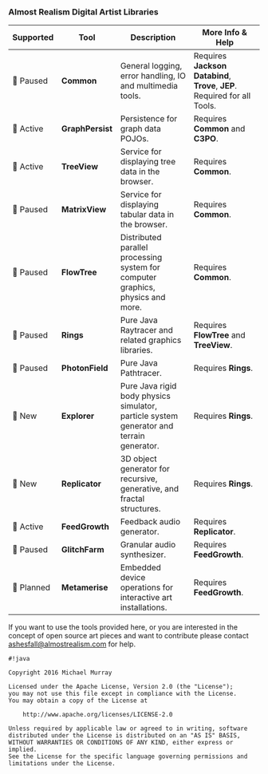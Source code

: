 ### Almost Realism Digital Artist Libraries ###


| Supported | Tool | Description | More Info & Help |
|---|---|---|---|
|🔶 Paused| **Common** | General logging, error handling, IO and multimedia tools. | Requires **Jackson Databind**, **Trove**, **JEP**. Required for all Tools. |
|🔵 Active| **GraphPersist** | Persistence for graph data POJOs. | Requires **Common** and **C3PO**. |
|🔵 Active| **TreeView** | Service for displaying tree data in the browser. | Requires **Common**. |
|🔶 Paused| **MatrixView** | Service for displaying tabular data in the browser. | Requires **Common**. |
|🔶 Paused| **FlowTree** | Distributed parallel processing system for computer graphics, physics and more. | Requires **Common**. |
|🔶 Paused| **Rings** | Pure Java Raytracer and related graphics libraries. | Requires **FlowTree** and **TreeView**. |
|🔶 Paused| **PhotonField** | Pure Java Pathtracer. | Requires **Rings**. |
|🍏 New| **Explorer** | Pure Java rigid body physics simulator, particle system generator and terrain generator. | Requires **Rings**. |
|🍏 New| **Replicator** | 3D object generator for recursive, generative, and fractal structures. | Requires **Rings**. |
|🔵 Active| **FeedGrowth** | Feedback audio generator. | Requires **Replicator**. |
|🔶 Paused| **GlitchFarm** | Granular audio synthesizer. | Requires **FeedGrowth**. |
|💜 Planned| **Metamerise** | Embedded device operations for interactive art installations. | Requires **FeedGrowth**. |


If you want to use the tools provided here, or you are interested in the concept of open source
art pieces and want to contribute please contact ashesfall@almostrealism.com for help.

```
#!java

Copyright 2016 Michael Murray

Licensed under the Apache License, Version 2.0 (the "License");
you may not use this file except in compliance with the License.
You may obtain a copy of the License at

    http://www.apache.org/licenses/LICENSE-2.0

Unless required by applicable law or agreed to in writing, software
distributed under the License is distributed on an "AS IS" BASIS,
WITHOUT WARRANTIES OR CONDITIONS OF ANY KIND, either express or implied.
See the License for the specific language governing permissions and
limitations under the License.
```